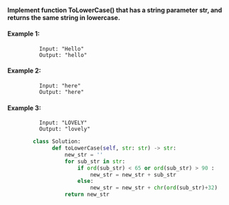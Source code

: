 #### Implement function ToLowerCase() that has a string parameter str, and returns the same string in lowercase.
 

#### Example 1:

              Input: "Hello"
              Output: "hello"


#### Example 2:

              Input: "here"
              Output: "here"
              
#### Example 3:

              Input: "LOVELY"
              Output: "lovely"
             
```python
        class Solution:
              def toLowerCase(self, str: str) -> str:
                  new_str = ''
                  for sub_str in str:
                      if ord(sub_str) < 65 or ord(sub_str) > 90 :
                          new_str = new_str + sub_str  
                      else:
                          new_str = new_str + chr(ord(sub_str)+32)        
                  return new_str

